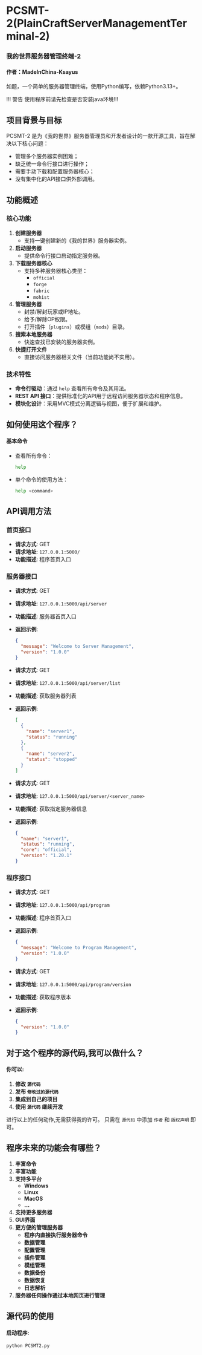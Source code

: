 # PCSMT-2(PlainCraftServerManagementTerminal-2)
### 我的世界服务器管理终端-2
#### 作者：MadeInChina-Ksayus

如题，一个简单的服务器管理终端，使用Python编写，依赖Python3.13+。

!!! 警告 使用程序前请先检查是否安装java环境!!!

## 项目背景与目标
PCSMT-2 是为《我的世界》服务器管理员和开发者设计的一款开源工具，旨在解决以下核心问题：
- 管理多个服务器实例困难；
- 缺乏统一命令行接口进行操作；
- 需要手动下载和配置服务器核心；
- 没有集中化的API接口供外部调用。

## 功能概述
### 核心功能
1. **创建服务器**
   - 支持一键创建新的《我的世界》服务器实例。
2. **启动服务器**
   - 提供命令行接口启动指定服务器。
3. **下载服务器核心**
   - 支持多种服务器核心类型：
     * `official`
     * `forge`
     * `fabric`
     * `mohist`
4. **管理服务器**
   - 封禁/解封玩家或IP地址。
   - 给予/解除OP权限。
   - 打开插件（`plugins`）或模组（`mods`）目录。
5. **搜索本地服务器**
   - 快速查找已安装的服务器实例。
6. **快捷打开文件**
   - 直接访问服务器相关文件（当前功能尚不实用）。

### 技术特性
- **命令行驱动**：通过 `help` 查看所有命令及其用法。
- **REST API 接口**：提供标准化的API用于远程访问服务器状态和程序信息。
- **模块化设计**：采用MVC模式分离逻辑与视图，便于扩展和维护。

## 如何使用这个程序？
#### 基本命令
- 查看所有命令：
  ```bash
  help
  ```
- 单个命令的使用方法：
  ```bash
  help <command>
  ```

## API调用方法

### 首页接口
- **请求方式**: GET
- **请求地址**: `127.0.0.1:5000/`
- **功能描述**: 程序首页入口

### 服务器接口
- **请求方式**: GET
- **请求地址**: `127.0.0.1:5000/api/server`
- **功能描述**: 服务器首页入口
- **返回示例**:
  ```json
  {
    "message": "Welcome to Server Management",
    "version": "1.0.0"
  }
  ```

- **请求方式**: GET
- **请求地址**: `127.0.0.1:5000/api/server/list`
- **功能描述**: 获取服务器列表
- **返回示例**:
  ```json
  [
    {
      "name": "server1",
      "status": "running"
    },
    {
      "name": "server2",
      "status": "stopped"
    }
  ]
  ```

- **请求方式**: GET
- **请求地址**: `127.0.0.1:5000/api/server/<server_name>`
- **功能描述**: 获取指定服务器信息
- **返回示例**:
  ```json
  {
    "name": "server1",
    "status": "running",
    "core": "official",
    "version": "1.20.1"
  }
  ```

### 程序接口
- **请求方式**: GET
- **请求地址**: `127.0.0.1:5000/api/program`
- **功能描述**: 程序首页入口
- **返回示例**:
  ```json
  {
    "message": "Welcome to Program Management",
    "version": "1.0.0"
  }
  ```

- **请求方式**: GET
- **请求地址**: `127.0.0.1:5000/api/program/version`
- **功能描述**: 获取程序版本
- **返回示例**:
  ```json
  {
    "version": "1.0.0"
  }
  ```

## 对于这个程序的源代码,我可以做什么？
#### 你可以:
1. __修改 `源代码`__
2. __发布 `修改过的源代码`__
3. __集成到自己的项目__
4. __使用 `源代码` 继续开发__

进行以上的任何动作,无需获得我的许可。
只需在 `源代码` 中添加 `作者` 和 `版权声明` 即可。

## 程序未来的功能会有哪些？
1. __丰富命令__
2. __丰富功能__
3. __支持多平台__
    * __Windows__
    * __Linux__
    * __MacOS__
    * __...__
4. __支持更多服务器__
5. __GUI界面__
6. __更方便的管理服务器__
    * __程序内直接执行服务器命令__
    * __数据管理__
    * __配置管理__
    * __插件管理__
    * __模组管理__
    * __数据备份__
    * __数据恢复__
    * __日志解析__
7. __服务器任何操作通过本地网页进行管理__

## 源代码的使用
#### 启动程序:
```bash
python PCSMT2.py
```

